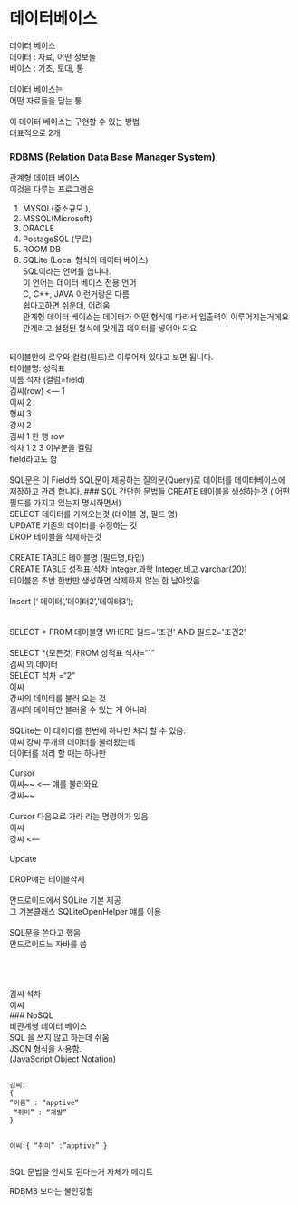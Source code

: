# 데이터베이스
데이터 베이스<br>
데이터 : 자료, 어떤 정보들<br>
베이스 : 기초, 토대, 통<br>
<br>
데이터 베이스는<br>
어떤 자료들을 담는 통<br>
<br>
이 데이터 베이스는 구현할 수 있는 방법<br>
대표적으로 2개

### RDBMS (Relation Data Base Manager System)
관계형 데이터 베이스<br>
이것을 다루는 프로그램은<br>
1. MYSQL(중소규모 ),
2. MSSQL(Microsoft)
3. ORACLE
4. PostageSQL (무료)
5. ROOM DB
6. SQLite (Local 형식의 데이터 베이스)
<br>SQL이라는 언어를 씁니다.
<br>이 언어는 데이터 베이스 전용 언어
<br>C, C++, JAVA 이런거랑은 다름
<br>쉽다고하면 쉬운데, 어려움
<br>관계형 데이터 베이스는 데이터가 어떤 형식에 따라서 입출력이 이루어지는거에요
<br>관계라고 설정된 형식에 맞게끔 데이터를 넣어야 되요
<br>
테이블안에 로우와 컬럼(필드)로 이루어져 있다고 보면 됩니다.<br>
테이블명: 성적표<br>
이름	석차 (컬럼=field)<br>
김씨(row) <—	1<br>
이씨	2<br>
형씨	3<br>
강씨	2<br>
김씨 1 한 행 row<br>
석차 1 2 3 이부분을 컬럼<br>
field라고도 함<br>
<br>
SQL문은 이 Field와 SQL문이 제공하는 질의문(Query)로 데이터를 데이터베이스에 저장하고 관리 합니다.
### SQL 간단한 문법들
CREATE 테이블을 생성하는것 ( 어떤 필드를 가지고 있는지 명시하면서) <br>
SELECT 데이터를 가져오는것 (테이블 명, 필드 명) <br>
UPDATE 기존의 데이터를 수정하는 것 <br>
DROP 테이블을 삭제하는것 <br>
<br>
CREATE TABLE 테이블명 (필드명,타입) <br>
CREATE TABLE 성적표(석차 Integer,과학 Integer,비고 varchar(20))<br>
테이블은 초반 한번만 생성하면 삭제하지 않는 한 남아있음 <br>
<br>
Insert (‘ 데이터’,’데이터2’,’데이터3’); <br>
<br>
<br>SELECT * FROM 테이블명 WHERE 필드='조건' AND 필드2='조건2'
<br>
<br>SELECT *(모든것) FROM 성적표 석차=“1”
<br>김씨 의 데이터
<br>SELECT 석차 =“2”
<br>이씨
<br>강씨의 데이터를 불러 오는 것
<br>김씨의 데이터만 불러올 수 있는 게 아니라
<br>
<br>SQLite는 이 데이터를 한번에 하나만 처리 할 수 있음.
<br>이씨 강씨 두개의 데이터를 불러왔는데
<br>데이터를 처리 할 때는 하나만
<br>
<br>Cursor
<br>이씨~~ <— 얘를 불러와요
<br>강씨~~
<br>
<br>Cursor 다음으로 가라 라는 명령어가 있음
<br>이씨
<br>강씨 <—
<br>
<br>Update
<br>
<br>DROP얘는 테이블삭제
<br>
<br>안드로이드에서 SQLite 기본 제공
<br>그 기본클래스 SQLiteOpenHelper 얘를 이용
<br>
<br>SQL문을 쓴다고 했음
<br>안드로이드느 자바를 씀
<br>
<br>
<br>
<br>
<br>김씨 석차 
<br>이씨
<br> 
### NoSQL
<br>비관계형 데이터 베이스
<br>SQL 을 쓰지 않고 하는데 쉬움
<br>JSON 형식을 사용함.
<br>(JavaScript Object Notation)
<pre>
<code>
김씨:
{
“이름” : “apptive”
 “취미” : “개발”
}

이씨:{
	“취미” :”apptive”
}
</code>
</pre>

SQL 문법을 안써도 된다는거 자체가 메리트

RDBMS 보다는 불안정함

